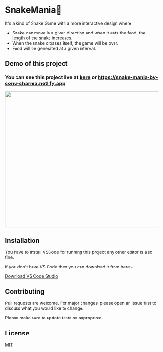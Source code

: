 
# SnakeMania🐍

It's a kind of Snake Game with a more interactive design where 
- Snake can move in a given direction and when it eats the food, the length of the snake increases. 
- When the snake crosses itself, the game will be over. 
- Food will be generated at a given interval.

## Demo of this project

### You can see this project live at **[here](https://snake-mania-by-sonu-sharma.netlify.app/)** or  **https://snake-mania-by-sonu-sharma.netlify.app**


<img src="./projectDemo.gif" width="800" height="450" />




## Installation

You have to install VSCode for running this project any other editor is also fine.

if you don't have VS Code then you can download it from here:- 

[Download VS Code Studio](https://code.visualstudio.com/download)




## Contributing
Pull requests are welcome. For major changes, please open an issue first to discuss what you would like to change.

Please make sure to update tests as appropriate.

## License
[MIT](https://choosealicense.com/licenses/mit/)